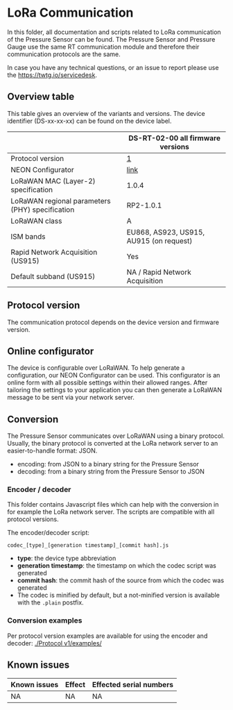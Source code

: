 # LoRa Communication

In this folder, all documentation and scripts related to LoRa communication of the Pressure Sensor can be found.
The Pressure Sensor and Pressure Gauge use the same RT communication module and therefore their communication protocols are the same.

In case you have any technical questions, or an issue to report please use the https://twtg.io/servicedesk.

## Overview table

This table gives an overview of the variants and versions.
The device identifier (DS-xx-xx-xx) can be found on the device label.

|                                                 | DS-RT-02-00 all firmware versions                       |
| ----------------------------------------------- | --------------------------------------------------------|
| Protocol version                                | [1](./Protocol%20v1/)                                   |
| NEON Configurator                               | [link](https://neon-configurator.twtg.io/neon/ps/v1/)   |
| LoRaWAN MAC (Layer-2) specification             | 1.0.4                                                   |
| LoRaWAN regional parameters (PHY) specification | RP2-1.0.1                                               |
| LoRaWAN class                                   | A                                                       |
| ISM bands                                       | EU868, AS923, US915, AU915 (on request)                 |
| Rapid Network Acquisition (US915)               | Yes                                                     |
| Default subband (US915)                         | NA / Rapid Network Acquisition                          |

## Protocol version

The communication protocol depends on the device version and firmware version.

## Online configurator

The device is configurable over LoRaWAN.
To help generate a configuration, our NEON Configurator can be used.
This configurator is an online form with all possible settings within their allowed ranges.
After tailoring the settings to your application you can then generate a LoRaWAN message to be sent via your network server.

## Conversion

The Pressure Sensor communicates over LoRaWAN using a binary protocol.
Usually, the binary protocol is converted at the LoRa network server to an easier-to-handle format: JSON.

- encoding: from JSON to a binary string for the Pressure Sensor
- decoding: from a binary string from the Pressure Sensor to JSON

### Encoder / decoder

This folder contains Javascript files which can help with the conversion in for example the LoRa network server.
The scripts are compatible with all protocol versions.

The encoder/decoder script:

    codec_[type]_[generation timestamp]_[commit hash].js

- **type**: the device type abbreviation
- **generation timestamp**: the timestamp on which the codec script was generated
- **commit hash**: the commit hash of the source from which the codec was generated
- The codec is minified by default, but a not-minified version is available with the `.plain` postfix.

### Conversion examples

Per protocol version examples are available for using the encoder and decoder: [./Protocol v1/examples/](./Protocol%20v1/examples/)

## Known issues

| Known issues | Effect | Effected serial numbers |
| ------------ | ------ | ----------------------- |
| NA           | NA     | NA                      |
